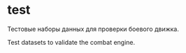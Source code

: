 # test

Тестовые наборы данных для проверки боевого движка.

Test datasets to validate the combat engine.
